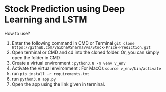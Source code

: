 # Stock Prediction using Deep Learning and LSTM

How to use?

1. Enter the following command in CMD or Terminal ```git clone https://github.com/VaibhaVSharmaVvs/Stock-Price-Prediction.git```
2. Open terminal or CMD and cd into the cloned folder. Or, you can simply open the folder in CMD
3. Create a virtual environment : ```python3.8 -m venv v_env```
4. Activate the virtual environment :
    For MacOs ```source v_env/bin/activate```
5. run ```pip install -r requirements.txt```
6. run ```python3.8 app.py```
7. Open the app using the link given in terminal.

